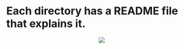 # Each directory has a README file that explains it.

<p align="center">
  <a href="https://skillicons.dev">
    <img src="https://skillicons.dev/icons?i=linux,docker,kubernetes,bash,ansible,vscode,terraform" />
  </a>
</p>




